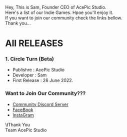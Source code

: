 Hey, This is Sam, Founder CEO of AcePic Studio.\
Here's a list of our Indie Games. Hpoe you'll enjoy it.\
If you want to join our community check the links bellow.\
Thank you...




# All RELEASES
### 1. Circle Turn (Beta)
* Publishre : AcePic Studio
* Developer : Sam
* First Release : 26 June 2022.




### Want to Join Our Community???
* [Community Discord Server](https://discord.gg/e7JQr2smGD)
* [FaceBook](https://www.facebook.com/acepic.studio)
* [InstaGram](https://www.instagram.com/acepicstudio/)




\tThank You\
Team AcePic Studio
